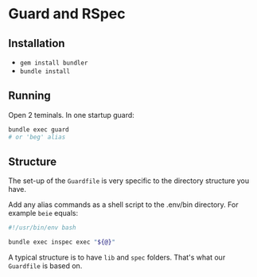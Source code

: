 # Guard and RSpec

## Installation

- `gem install bundler`
- `bundle install`

## Running

Open 2 teminals.  In one startup guard:

```bash
bundle exec guard
# or 'beg' alias
```

## Structure

The set-up of the `Guardfile` is very specific to the directory structure you
have.

Add any alias commands as a shell script to the .env/bin directory.  For example ``beie`` equals:

```bash
#!/usr/bin/env bash

bundle exec inspec exec "${@}"
```

A typical structure is to have `lib` and `spec` folders. That's what our
`Guardfile` is based on.
